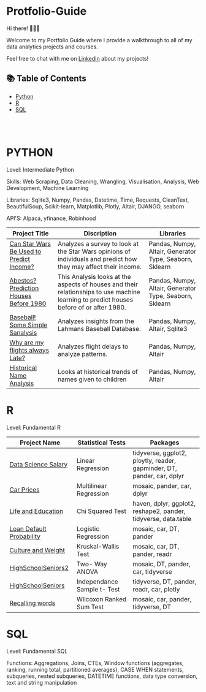 # Protfolio-Guide

Hi there! 🙋🏻‍♀️

Welcome to my Portfolio Guide where I provide a walkthrough to all of my data analytics projects and courses.

Feel free to chat with me on [LinkedIn](https://www.linkedin.com/in/katiehuangx/) about my projects!

## 📚 Table of Contents
- [Python](#python)
- [R](#r)
- [SQL](#sql)

<br></br>



# PYTHON
Level: Intermediate Python

Skills: Web Scraping, Data Cleaning, Wrangling, Visualisation, Analysis, Web Development, Machine Learning

Libraries: Sqlite3, Numpy, Pandas, Datetime, Time, Requests, CleanText, BeautifulSoup, Scikit-learn, Matplotlib, Plotly, Altair, DJANGO, seaborn

API'S: Alpaca, yfinance, Robinhood

| Project Title | Discription | Libraries |
| --- | --- | --- | 
| <a href="https://tybinning.github.io/pythonprojects/project_5.html"> Can Star Wars Be Used to Predict Income? </a> | Analyzes a survey to look at the Star Wars opinions of individuals and predict how they may affect their income.  | Pandas, Numpy, Altair, Generator Type, Seaborn, Sklearn |
| <a href="https://tybinning.github.io/pythonprojects/project_4.html"> Abestos? Prediction Houses Before 1980 </a> | This Analysis looks at the aspects of houses and their relationships to use machine learning to predict houses before of or after 1980. | Pandas, Numpy, Altair, Generator Type, Seaborn, Sklearn |
| <a href="https://tybinning.github.io/pythonprojects/project_3.html"> Baseball! Some Simple Sanalysis </a> | Analyzes insights from the Lahmans Baseball Database. | Pandas, Numpy, Altair, Sqlite3 |
| <a href="https://tybinning.github.io/pythonprojects/project_2.html"> Why are my flights always Late? </a> | Analyzes flight delays to analyze patterns. | Pandas, Numpy, Altair |
| <a href="https://tybinning.github.io/pythonprojects/project_1.html"> Historical Name Analysis </a> | Looks at historical trends of names given to children | Pandas, Numpy, Altair |

# R
Level: Fundamental R

| Project Name | Statistical Tests | Packages |
| --- | --- | --- |
| <a href="https://tybinning.github.io/rprojects/consulting_project.html"> Data Science Salary </a> | Linear Regression | tidyverse, ggplot2, ploytly, reader, gapminder, DT, pander, car, dplyr |
| <a href="https://tybinning.github.io/rprojects/CarPrices.html"> Car Prices </a> | Multilinear Regression | mosaic, pander, car, dplyr |
| <a href="https://tybinning.github.io/rprojects/MyChiSquaredTest.html"> Life and Education </a> | Chi Squared Test | haven, dplyr, ggplot2, reshape2, pander, tidyverse, data.table | 
| <a href="https://tybinning.github.io/rprojects/MyLogisticRegression.html"> Loan Default Probability </a> | Logistic Regression | mosaic, car, DT, pander |
| <a href="https://tybinning.github.io/rprojects/Food.html"> Culture and Weight </a> | Kruskal-Wallis Test | mosaic, car, DT, pander, readr |
| <a href="https://tybinning.github.io/rprojects/HighSchoolSeniors2.html"> HighSchoolSeniors2 </a> | Two- Way ANOVA | mosaic, DT, pander, car, tidyverse | 
| <a href="https://tybinning.github.io/rprojects/HighSchoolSeniors.html"> HighSchoolSeniors </a> | Independance Sample t- Test | tidyverse, DT, pander, readr, car, plotly |
| <a href="https://tybinning.github.io/rprojects/RecallingWords.html"> Recalling words </a> | Wilcoxon Ranked Sum Test | mosaic, car, pander, tidyverse, DT |

# SQL
Level: Fundamental SQL

Functions: Aggregations, Joins, CTEs, Window functions (aggregates, ranking, running total, partitioned averages), CASE WHEN statements, subqueries, nested subqueries, DATETIME functions, data type conversion, text and string manipulation
